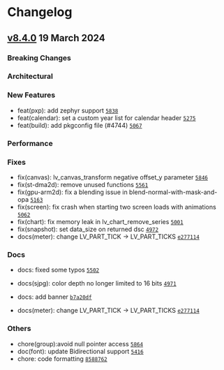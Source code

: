 # Changelog

## [v8.4.0](https://github.com/kisvegabor/lvgl_upstream/compare/v8.3.11...v8.4.0) 19 March 2024

### Breaking Changes

### Architectural

### New Features

- feat(pxp): add zephyr support [`5838`](https://github.com/kisvegabor/lvgl_upstream/pull/5838)
- feat(calendar): set a custom year list for calendar header [`5275`](https://github.com/kisvegabor/lvgl_upstream/pull/5275)
- feat(build): add pkgconfig file (#4744) [`5067`](https://github.com/kisvegabor/lvgl_upstream/pull/5067)

### Performance

### Fixes

- fix(canvas): lv_canvas_transform negative offset_y parameter [`5846`](https://github.com/kisvegabor/lvgl_upstream/pull/5846)
- fix(st-dma2d): remove unused functions [`5561`](https://github.com/kisvegabor/lvgl_upstream/pull/5561)
- fix(gpu-arm2d): fix a blending issue in blend-normal-with-mask-and-opa [`5163`](https://github.com/kisvegabor/lvgl_upstream/pull/5163)
- fix(screen): fix crash when starting two screen loads with animations [`5062`](https://github.com/kisvegabor/lvgl_upstream/pull/5062)
- fix(chart): fix memory leak in lv_chart_remove_series [`5001`](https://github.com/kisvegabor/lvgl_upstream/pull/5001)
- fix(snapshot): set data_size on returned dsc [`4972`](https://github.com/kisvegabor/lvgl_upstream/pull/4972)
- docs(meter): change LV_PART_TICK -&gt; LV_PART_TICKS [`e277114`](https://github.com/kisvegabor/lvgl_upstream/commit/e277114631da2caf6cebcf020ab19fdce6c068c0)


### Docs

- docs: fixed some typos [`5502`](https://github.com/kisvegabor/lvgl_upstream/pull/5502)
- docs(sjpg): color depth no longer limited to 16 bits [`4971`](https://github.com/kisvegabor/lvgl_upstream/pull/4971)

- docs: add banner [`b7a20df`](https://github.com/kisvegabor/lvgl_upstream/commit/b7a20df38f76958f3613f9ccf4b82cfab33f72e0)

- docs(meter): change LV_PART_TICK -&gt; LV_PART_TICKS [`e277114`](https://github.com/kisvegabor/lvgl_upstream/commit/e277114631da2caf6cebcf020ab19fdce6c068c0)


### Others

- chore(group):avoid null pointer access [`5864`](https://github.com/kisvegabor/lvgl_upstream/pull/5864)
- doc(font): update Bidirectional support [`5416`](https://github.com/kisvegabor/lvgl_upstream/pull/5416)
- chore: code formatting [`8588762`](https://github.com/kisvegabor/lvgl_upstream/commit/8588762572804e068d001c0d208d49250862c76e)

